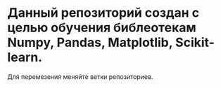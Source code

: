 # Данный репозиторий создан с целью обучения библеотекам Numpy, Pandas, Matplotlib, Scikit-learn.
Для перемезения меняйте ветки репозиториев.
